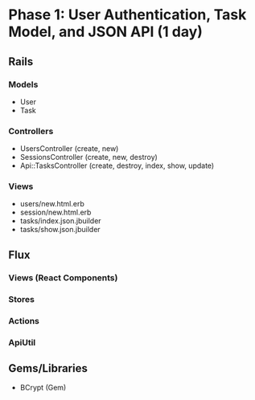 # Phase 1: User Authentication, Task Model, and JSON API (1 day)

## Rails
### Models
* User
* Task

### Controllers
* UsersController (create, new)
* SessionsController (create, new, destroy)
* Api::TasksController (create, destroy, index, show, update)

### Views
* users/new.html.erb
* session/new.html.erb
* tasks/index.json.jbuilder
* tasks/show.json.jbuilder

## Flux
### Views (React Components)

### Stores

### Actions

### ApiUtil

## Gems/Libraries
* BCrypt (Gem)
